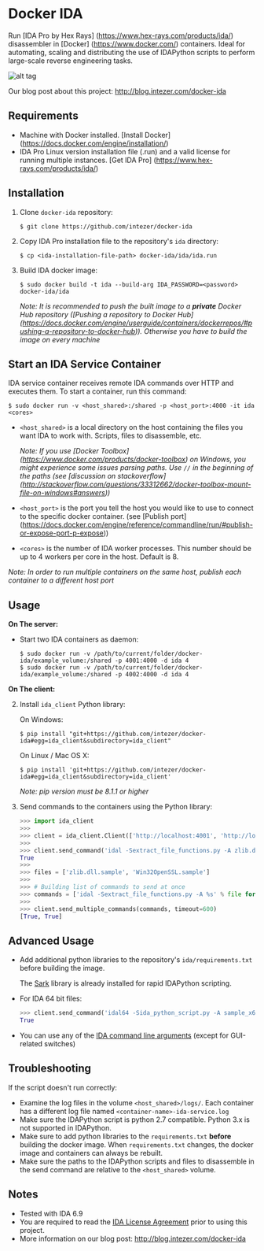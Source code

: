 # Docker IDA
Run [IDA Pro by Hex Rays] (https://www.hex-rays.com/products/ida/) disassembler in [Docker] (https://www.docker.com/) containers.
Ideal for automating, scaling and distributing the use of IDAPython scripts to perform large-scale reverse engineering tasks.


![alt tag](https://raw.githubusercontent.com/intezer/docker-ida/master/media/docker-ida.png)

Our blog post about this project: http://blog.intezer.com/docker-ida

## Requirements
- Machine with Docker installed. [Install Docker] (https://docs.docker.com/engine/installation/)
- IDA Pro Linux version installation file (.run) and a valid license for running multiple instances. [Get IDA Pro] (https://www.hex-rays.com/products/ida/)

## Installation
1. Clone `docker-ida` repository:

    ```
    $ git clone https://github.com/intezer/docker-ida 
    ```

2. Copy IDA Pro installation file to the repository's `ida` directory:

    ```
    $ cp <ida-installation-file-path> docker-ida/ida/ida.run
    ```

3. Build IDA docker image:

    ```
    $ sudo docker build -t ida --build-arg IDA_PASSWORD=<password> docker-ida/ida
    ```

    *Note: It is recommended to push the built image to a __private__ Docker Hub repository ([Pushing a repository to Docker Hub] (https://docs.docker.com/engine/userguide/containers/dockerrepos/#pushing-a-repository-to-docker-hub)). Otherwise you have to build the image on every machine*

## Start an IDA Service Container
IDA service container receives remote IDA commands over HTTP and executes them. To start a container, run this command:
```
$ sudo docker run -v <host_shared>:/shared -p <host_port>:4000 -it ida <cores>
```

- `<host_shared>` is a local directory on the host containing the files you want IDA to work with. Scripts, files to disassemble, etc.

   *Note: If you use [Docker Toolbox] (https://www.docker.com/products/docker-toolbox) on Windows, you might experience some issues parsing paths. Use `//` in the beginning of the paths (see [discussion on stackoverflow] (http://stackoverflow.com/questions/33312662/docker-toolbox-mount-file-on-windows#answers))*
- `<host_port>` is the port you tell the host you would like to use to connect to the specific docker container. (see [Publish port] (https://docs.docker.com/engine/reference/commandline/run/#publish-or-expose-port-p-expose))
- `<cores>` is the number of IDA worker processes. This number should be up to 4 workers per core in the host. Default is 8.

*Note: In order to run multiple containers on the same host, publish each container to a different host port*

## Usage

**On The server:**

- Start two IDA containers as daemon:
    
    ```
    $ sudo docker run -v /path/to/current/folder/docker-ida/example_volume:/shared -p 4001:4000 -d ida 4
    $ sudo docker run -v /path/to/current/folder/docker-ida/example_volume:/shared -p 4002:4000 -d ida 4
    ```

**On The client:**
    
2. Install `ida_client` Python library:
    
    On Windows:
    ```
    $ pip install "git+https://github.com/intezer/docker-ida#egg=ida_client&subdirectory=ida_client"
    ```

    On Linux / Mac OS X:
    ```
    $ pip install 'git+https://github.com/intezer/docker-ida#egg=ida_client&subdirectory=ida_client'
    ```
    *Note: pip version must be 8.1.1 or higher*
    
3. Send commands to the containers using the Python library:
    ```python
    >>> import ida_client
    >>>
    >>> client = ida_client.Client(['http://localhost:4001', 'http://localhost:4002'])
    >>> 
    >>> client.send_command('idal -Sextract_file_functions.py -A zlib.dll.sample', timeout=600)
    True
    >>>
    >>> files = ['zlib.dll.sample', 'Win32OpenSSL.sample']
    >>>
    >>> # Building list of commands to send at once
    >>> commands = ['idal -Sextract_file_functions.py -A %s' % file for file in files]
    >>>
    >>> client.send_multiple_commands(commands, timeout=600)
    [True, True]
    ```

## Advanced Usage
- Add additional python libraries to the repository's `ida/requirements.txt` before building the image.

  The [Sark](https://github.com/tmr232/Sark) library is already installed for rapid IDAPython scripting.
- For IDA 64 bit files:

    ```python
    >>> client.send_command('idal64 -Sida_python_script.py -A sample_x64.exe', timeout=600)
    True
    ```
- You can use any of the [IDA command line arguments](https://www.hex-rays.com/products/ida/support/idadoc/417.shtml) (except for GUI-related switches)

## Troubleshooting
If the script doesn't run correctly:
- Examine the log files in the volume `<host_shared>/logs/`. Each container has a different log file named `<container-name>-ida-service.log`
- Make sure the IDAPython script is python 2.7 compatible. Python 3.x is not supported in IDAPython.
- Make sure to add python libraries to the `requirements.txt` **before** building the docker image. When `requirements.txt` changes, the docker image and containers can always be rebuilt.
- Make sure the paths to the IDAPython scripts and files to disassemble in the send command are relative to the `<host_shared>` volume.

## Notes
- Tested with IDA 6.9
- You are required to read the [IDA License Agreement](https://www.hex-rays.com/products/ida/ida_eula.pdf) prior to using this project.
- More information on our blog post: http://blog.intezer.com/docker-ida
